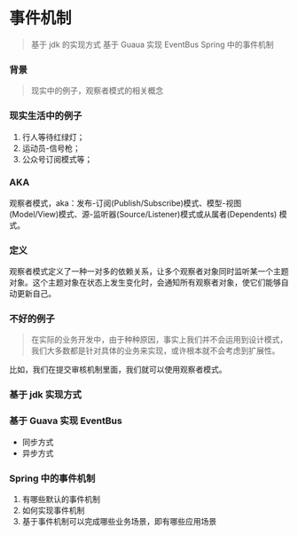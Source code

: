 # 事件机制




> 基于 jdk 的实现方式
> 基于 Guaua 实现 EventBus
> Spring 中的事件机制

### 背景


> 现实中的例子，观察者模式的相关概念

### 现实生活中的例子

1. 行人等待红绿灯；
2. 运动员-信号枪；
3. 公众号订阅模式等；

### AKA

观察者模式，aka：发布-订阅(Publish/Subscribe)模式、模型-视图(Model/View)模式、源-监听器(Source/Listener)模式或从属者(Dependents) 模式。

### 定义

观察者模式定义了一种一对多的依赖关系，让多个观察者对象同时监听某一个主题对象。这个主题对象在状态上发生变化时，会通知所有观察者对象，使它们能够自动更新自己。

### 不好的例子

> 在实际的业务开发中，由于种种原因，事实上我们并不会运用到设计模式，我们大多数都是针对具体的业务来实现，或许根本就不会考虑到扩展性。

比如，我们在提交审核机制里面，我们就可以使用观察者模式。

### 基于 jdk 实现方式

### 基于 Guava 实现 EventBus

- 同步方式
- 异步方式

### Spring 中的事件机制

1. 有哪些默认的事件机制
2. 如何实现事件机制
3. 基于事件机制可以完成哪些业务场景，即有哪些应用场景
